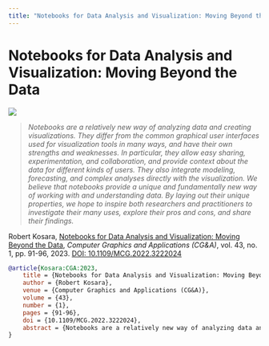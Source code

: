 ```yaml
---
title: "Notebooks for Data Analysis and Visualization: Moving Beyond the Data"
---
```


# Notebooks for Data Analysis and Visualization: Moving Beyond the Data

<p><img src="https://media.eagereyes.org/wp-content/uploads/2023/05/Kosara-CGA-2023-thumb.png" /></p>

> _Notebooks are a relatively new way of analyzing data and creating visualizations. They differ from the common graphical user interfaces used for visualization tools in many ways, and have their own strengths and weaknesses. In particular, they allow easy sharing, experimentation, and collaboration, and provide context about the data for different kinds of users. They also integrate modeling, forecasting, and complex analyses directly with the visualization. We believe that notebooks provide a unique and fundamentally new way of working with and understanding data. By laying out their unique properties, we hope to inspire both researchers and practitioners to investigate their many uses, explore their pros and cons, and share their findings._

Robert Kosara, <a href="https://media.eagereyes.org/papers/2023/Kosara-CGA-2023.pdf" target="_blank">Notebooks for Data Analysis and Visualization: Moving Beyond the Data</a>, _Computer Graphics and Applications (CG&A)_, vol. 43, no. 1, pp. 91-96, 2023. <a href="https://dx.doi.org/10.1109/MCG.2022.3222024" target="_new">DOI: 10.1109/MCG.2022.3222024</a>


```bibtex
@article{Kosara:CGA:2023,
	title = {Notebooks for Data Analysis and Visualization: Moving Beyond the Data},
	author = {Robert Kosara},
	venue = {Computer Graphics and Applications (CG&A)},
	volume = {43},
	number = {1},
	pages = {91-96},
	doi = {10.1109/MCG.2022.3222024},
	abstract = {Notebooks are a relatively new way of analyzing data and creating visualizations. They differ from the common graphical user interfaces used for visualization tools in many ways, and have their own strengths and weaknesses. In particular, they allow easy sharing, experimentation, and collaboration, and provide context about the data for different kinds of users. They also integrate modeling, forecasting, and complex analyses directly with the visualization. We believe that notebooks provide a unique and fundamentally new way of working with and understanding data. By laying out their unique properties, we hope to inspire both researchers and practitioners to investigate their many uses, explore their pros and cons, and share their findings.},
}
```

